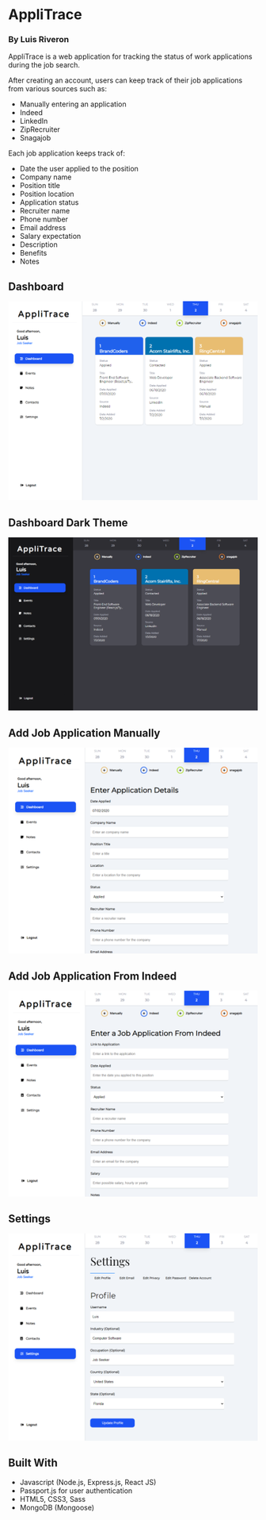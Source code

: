 # AppliTrace
### By Luis Riveron

AppliTrace is a web application for tracking the status of work applications during the job search.

After creating an account, users can keep track of their job applications from various sources such as:
- Manually entering an application
- Indeed
- LinkedIn
- ZipRecruiter
- Snagajob

Each job application keeps track of:
- Date the user applied to the position
- Company name
- Position title
- Position location
- Application status
- Recruiter name
- Phone number
- Email address
- Salary expectation
- Description
- Benefits
- Notes

## Dashboard
![AppliTrace Dashboard](public/Screenshots/AppliTraceDashboardLightTheme.png)

## Dashboard Dark Theme
![AppliTrace Dashboard Dark Theme](public/Screenshots/AppliTraceDashboard.png)

## Add Job Application Manually
![AppliTrace Add Job Application Manually](public/Screenshots/AppliTraceAddJobManually.png)

## Add Job Application From Indeed
![AppliTrace Add Job Applicaiton From Indeed](public/Screenshots/AppliTraceAddJobIndeed.png)

## Settings
![AppliTrace Settings](public/Screenshots/AppliTraceSettings.png)

## Built With
- Javascript (Node.js, Express.js, React JS)
- Passport.js for user authentication
- HTML5, CSS3, Sass
- MongoDB (Mongoose)